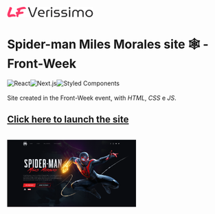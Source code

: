 [<img src="https://github.com/luizfverissimo/luizfverissimo/blob/master/lf_verissimo_logo_light.png?raw=true" alt="lf verissimo logo" width="200"/>](https://lfverissimo.com)

# Spider-man Miles Morales site 🕸  - Front-Week
<img align="center" alt="React" src="https://img.shields.io/badge/-HTML-2E2D2E?style=flat-square&labelColor=FD3A69&logo=html5&logoColor=white" /><img align="center" alt="Next.js" src="https://img.shields.io/badge/-CSS-2E2D2E?style=flat-square&labelColor=FD3A69&logo=css3&logoColor=white" /><img align="center" alt="Styled Components" src="https://img.shields.io/badge/-JavaScript-2E2D2E?style=flat-square&labelColor=FD3A69&logo=javascript&logoColor=white" /></br></br>
Site created in the Front-Week event, with *HTML*, *CSS* e *JS*.
</br>
## [Click here to launch the site](https://luizfverissimo.github.io/front-week-spiderman/)
</br>

<img src="/images/1.png" alt="1" width="300"/>
